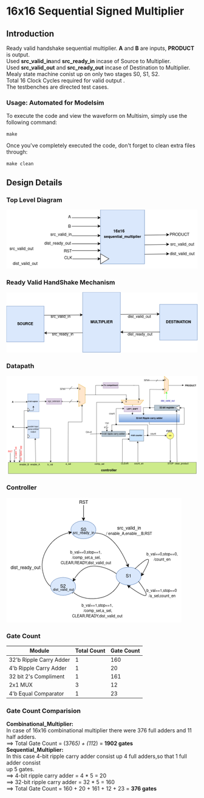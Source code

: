 # 16x16 Sequential Signed Multiplier

## Introduction
Ready valid handshake sequential multiplier.
**A** and **B** are inputs, **PRODUCT** is output.<br>
Used **src_valid_in**and **src_ready_in** incase of Source to Multiplier.<br>
Used **src_valid_out** and **src_ready_out** incase of Destination to Multiplier.<br>
Mealy state machine conist up on only two stages S0, S1, S2.<br>
Total 16 Clock Cycles required for valid output .<br>
The testbenches are directed test cases.<br>

### Usage: Automated for Modelsim

To execute the code and view the waveform on Multisim, simply use the following command:
```
make 
```

Once you've completely executed the code, don't forget to clean extra files through:
```
make clean
```

## Design Details

### Top Level Diagram
![TopLevel](docs/TopLevel.png)

### Ready Valid HandShake Mechanism
![Datapath](docs/HandShake.png)

### Datapath
![Datapath](docs/Datapath.png)

### Controller
![Datapath](docs/Controller.png)


### Gate Count

| Module                  | Total Count | Gate Count |
| ----------------------- | ----------- | ---------- |
| 32'b Ripple Carry Adder | 1           | 160        |
| 4'b Ripple Carry Adder  | 1           | 20         |
| 32 bit 2's Compliment   | 1           | 161        |
| 2x1 MUX                 | 3           | 12         |
| 4'b Equal Comparator    | 1           | 23         |


### Gate Count Comparision
**Combinational_Multiplier:** <br>
In case of 16x16 combinational multiplier there were 376 full adders and 11 half adders. <br>
==> Total Gate Count = (376*5) + (11*2) = **1902 gates** <br>
**Sequential_Multiplier:** <br>
In this case 4-bit ripple carry adder consist up 4 full adders,so that 1 full adder consist <br>
up 5 gates.<br>
==> 4-bit ripple carry adder = 4 * 5 = 20<br>
==> 32-bit ripple carry adder = 32 * 5 = 160<br>
==> Total Gate Count = 160 + 20 + 161 + 12 + 23 = **376 gates**<br>

